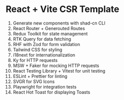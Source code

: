 # React + Vite CSR Template

1. Generate new components with shad-cn CLI
2. React Router + Generouted Routes
3. Redux Toolkit for state management
4. RTK Query for data fetching
5. RHF with Zod for form validation
6. Tailwind CSS for styling
7. i18next for internationalization
8. Ky for HTTP requests
9. MSW + Faker for mocking HTTP requests
10. React Testing Library + Vitest for unit testing
11. ESLint + Prettier for linting
12. SVGR for SVG Icons
13. Playwright for integration tests
14. React Hot Toast for displaying Toasts

